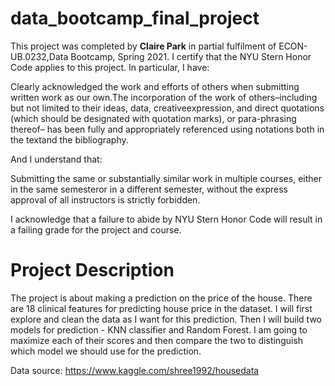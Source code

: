 # data_bootcamp_final_project

This  project  was  completed  by <b>Claire Park</b> in  partial  fulfilment  of  ECON-UB.0232,Data Bootcamp,  Spring 2021.  I certify that the NYU Stern Honor Code applies to this project. In particular, I have:

Clearly  acknowledged  the  work  and  efforts  of  others  when  submitting  written  work  as  our  own.The  incorporation  of  the  work  of  others–including  but  not  limited  to  their  ideas,  data,  creativeexpression,  and  direct  quotations  (which  should  be  designated  with  quotation  marks),  or  para-phrasing  thereof–  has  been  fully  and  appropriately  referenced  using  notations  both  in  the  textand the bibliography.

And I understand that:

Submitting the same or substantially similar work in multiple courses, either in the same semesteror in a different semester, without the express approval of all instructors is strictly forbidden.

I acknowledge that a failure to abide by NYU Stern Honor Code will result in a failing grade for the project and course.

# Project Description

The project is about making a prediction on the price of the house. There are 18 clinical features for predicting house price in the dataset. I will first explore and clean the data as I want for this prediction. Then I will build two models for prediction - KNN classifier and Random Forest. I am going to maximize each of their scores and then compare the two to distinguish which model we should use for the prediction. 

Data source: https://www.kaggle.com/shree1992/housedata
